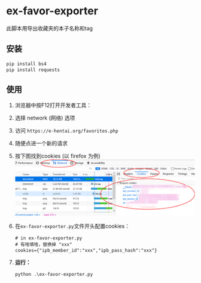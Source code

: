 # ex-favor-exporter
此脚本用导出收藏夹的本子名称和tag

## 安装
```
pip install bs4
pip install requests
```

## 使用
1. 浏览器中按F12打开开发者工具：
2. 选择 network (网络) 选项
3. 访问 `https://e-hentai.org/favorites.php`
4. 随便点进一个新的请求
5. 按下图找到cookies (以 firefox 为例)
![guide](assets/guide.png)
5. 在`ex-favor-exporter.py`文件开头配置cookies：
    ```
    # in ex-favor-exporter.py
    # 有啥填啥，替换掉 "xxx"
    cookies={"ipb_member_id":"xxx","ipb_pass_hash":"xxx"}
    ```

6. **运行：**
    ```
    python .\ex-favor-exporter.py
    ```